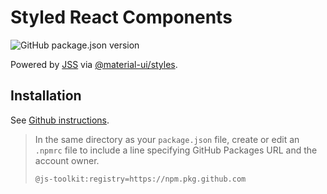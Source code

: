 # Styled React Components

![GitHub package.json version](https://img.shields.io/github/package-json/v/js-toolkit/styled-components)

Powered by [JSS](https://github.com/cssinjs/jss) via [@material-ui/styles](https://github.com/mui-org/material-ui/tree/next/packages/material-ui-styles).

## Installation

See [Github instructions](https://docs.github.com/en/packages/working-with-a-github-packages-registry/working-with-the-npm-registry#installing-a-package).

> In the same directory as your `package.json` file, create or edit an `.npmrc` file to include a line specifying GitHub Packages URL and the account owner.
>
> ```
> @js-toolkit:registry=https://npm.pkg.github.com
> ```
